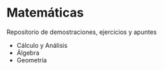 <h1> Matemáticas </h2>
<p>Repositorio de demostraciones, ejercicios y apuntes</p>
<ul>
  <li>Cálculo y Análisis</li>
  <li>Álgebra</li>
  <li>Geometría</li>
</ul>
